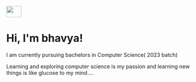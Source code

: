 <img src="https://raw.githubusercontent.com/aemmadi/aemmadi/master/wave.gif" alt="" width="40" height="30"><h1> Hi, I'm bhavya!</h1>

I am currently pursuing bachelors in Computer Science( 2023 batch)

 Learning and exploring computer science is my passion and learning new things is like glucose to my mind....






